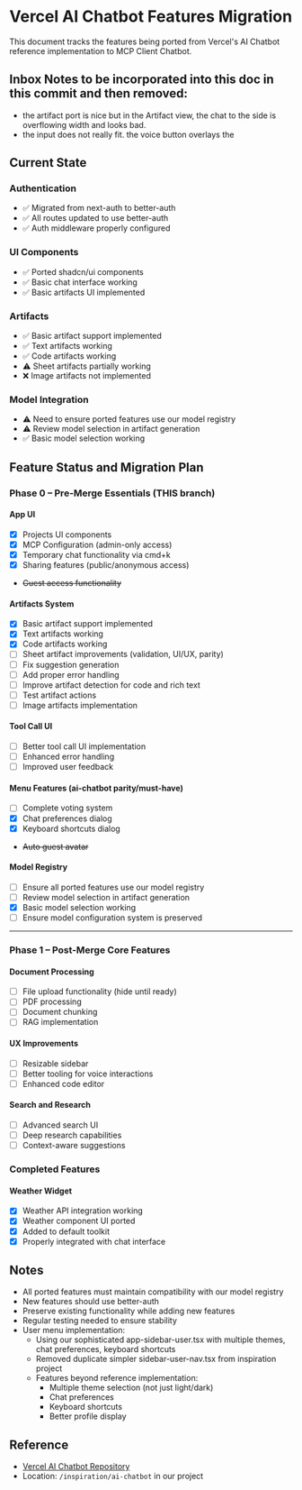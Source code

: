 # Vercel AI Chatbot Features Migration

This document tracks the features being ported from Vercel's AI Chatbot reference implementation to MCP Client Chatbot.

## Inbox Notes to be incorporated into this doc in this commit and then removed:

- the artifact port is nice but in the Artifact view, the chat to the side is overflowing width and looks bad.
- the input does not really fit. the voice button overlays the

## Current State

### Authentication

- ✅ Migrated from next-auth to better-auth
- ✅ All routes updated to use better-auth
- ✅ Auth middleware properly configured

### UI Components

- ✅ Ported shadcn/ui components
- ✅ Basic chat interface working
- ✅ Basic artifacts UI implemented

### Artifacts

- ✅ Basic artifact support implemented
- ✅ Text artifacts working
- ✅ Code artifacts working
- ⚠️ Sheet artifacts partially working
- ❌ Image artifacts not implemented

### Model Integration

- ⚠️ Need to ensure ported features use our model registry
- ⚠️ Review model selection in artifact generation
- ✅ Basic model selection working

## Feature Status and Migration Plan

### Phase 0 – Pre-Merge Essentials (THIS branch)

#### App UI

- [x] Projects UI components
- [x] MCP Configuration (admin-only access)
- [x] Temporary chat functionality via cmd+k
- [x] Sharing features (public/anonymous access)
- ~~Guest access functionality~~

#### Artifacts System

- [x] Basic artifact support implemented
- [x] Text artifacts working
- [x] Code artifacts working
- [ ] Sheet artifact improvements (validation, UI/UX, parity)
- [ ] Fix suggestion generation
- [ ] Add proper error handling
- [ ] Improve artifact detection for code and rich text
- [ ] Test artifact actions
- [ ] Image artifacts implementation

#### Tool Call UI

- [ ] Better tool call UI implementation
- [ ] Enhanced error handling
- [ ] Improved user feedback

#### Menu Features (ai-chatbot parity/must-have)

- [ ] Complete voting system
- [x] Chat preferences dialog
- [x] Keyboard shortcuts dialog
- ~~Auto guest avatar~~

#### Model Registry

- [ ] Ensure all ported features use our model registry
- [ ] Review model selection in artifact generation
- [x] Basic model selection working
- [ ] Ensure model configuration system is preserved

---

### Phase 1 – Post-Merge Core Features

#### Document Processing

- [ ] File upload functionality (hide until ready)
- [ ] PDF processing
- [ ] Document chunking
- [ ] RAG implementation

#### UX Improvements

- [ ] Resizable sidebar
- [ ] Better tooling for voice interactions
- [ ] Enhanced code editor

#### Search and Research

- [ ] Advanced search UI
- [ ] Deep research capabilities
- [ ] Context-aware suggestions

### Completed Features

#### Weather Widget

- [x] Weather API integration working
- [x] Weather component UI ported
- [x] Added to default toolkit
- [x] Properly integrated with chat interface

## Notes

- All ported features must maintain compatibility with our model registry
- New features should use better-auth
- Preserve existing functionality while adding new features
- Regular testing needed to ensure stability
- User menu implementation:
  - Using our sophisticated app-sidebar-user.tsx with multiple themes, chat preferences, keyboard shortcuts
  - Removed duplicate simpler sidebar-user-nav.tsx from inspiration project
  - Features beyond reference implementation:
    - Multiple theme selection (not just light/dark)
    - Chat preferences
    - Keyboard shortcuts
    - Better profile display

## Reference

- [Vercel AI Chatbot Repository](https://github.com/vercel/ai-chatbot)
- Location: `/inspiration/ai-chatbot` in our project
